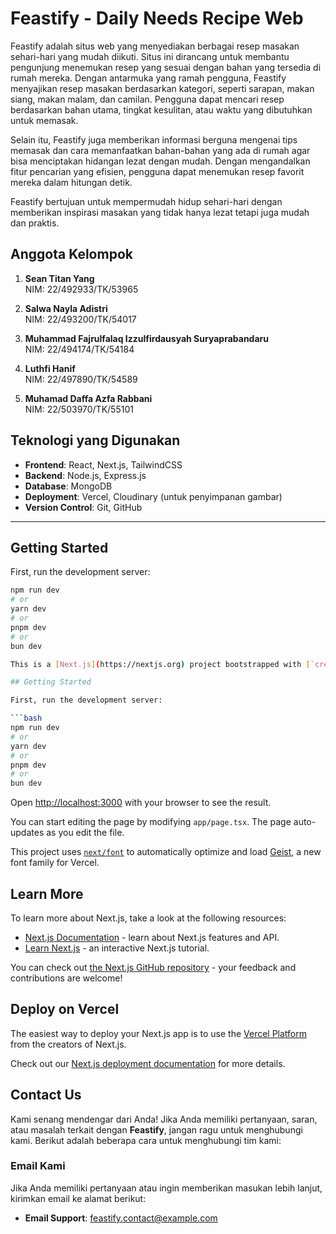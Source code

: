 # Feastify - Daily Needs Recipe Web

Feastify adalah situs web yang menyediakan berbagai resep masakan sehari-hari yang mudah diikuti. Situs ini dirancang untuk membantu pengunjung menemukan resep yang sesuai dengan bahan yang tersedia di rumah mereka. Dengan antarmuka yang ramah pengguna, Feastify menyajikan resep masakan berdasarkan kategori, seperti sarapan, makan siang, makan malam, dan camilan. Pengguna dapat mencari resep berdasarkan bahan utama, tingkat kesulitan, atau waktu yang dibutuhkan untuk memasak.

Selain itu, Feastify juga memberikan informasi berguna mengenai tips memasak dan cara memanfaatkan bahan-bahan yang ada di rumah agar bisa menciptakan hidangan lezat dengan mudah. Dengan mengandalkan fitur pencarian yang efisien, pengguna dapat menemukan resep favorit mereka dalam hitungan detik.

Feastify bertujuan untuk mempermudah hidup sehari-hari dengan memberikan inspirasi masakan yang tidak hanya lezat tetapi juga mudah dan praktis.

## Anggota Kelompok

1. **Sean Titan Yang**  
   NIM: 22/492933/TK/53965  

2. **Salwa Nayla Adistri**  
   NIM: 22/493200/TK/54017  

3. **Muhammad Fajrulfalaq Izzulfirdausyah Suryaprabandaru**  
   NIM: 22/494174/TK/54184  

4. **Luthfi Hanif**  
   NIM: 22/497890/TK/54589  

5. **Muhamad Daffa Azfa Rabbani**  
   NIM: 22/503970/TK/55101  

## **Teknologi yang Digunakan**

- **Frontend**: React, Next.js, TailwindCSS
- **Backend**: Node.js, Express.js
- **Database**: MongoDB
- **Deployment**: Vercel, Cloudinary (untuk penyimpanan gambar)
- **Version Control**: Git, GitHub

---

## Getting Started

First, run the development server:

```bash
npm run dev
# or
yarn dev
# or
pnpm dev
# or
bun dev

This is a [Next.js](https://nextjs.org) project bootstrapped with [`create-next-app`](https://nextjs.org/docs/app/api-reference/cli/create-next-app).

## Getting Started

First, run the development server:

```bash
npm run dev
# or
yarn dev
# or
pnpm dev
# or
bun dev
```

Open [http://localhost:3000](http://localhost:3000) with your browser to see the result.

You can start editing the page by modifying `app/page.tsx`. The page auto-updates as you edit the file.

This project uses [`next/font`](https://nextjs.org/docs/app/building-your-application/optimizing/fonts) to automatically optimize and load [Geist](https://vercel.com/font), a new font family for Vercel.

## Learn More

To learn more about Next.js, take a look at the following resources:

- [Next.js Documentation](https://nextjs.org/docs) - learn about Next.js features and API.
- [Learn Next.js](https://nextjs.org/learn) - an interactive Next.js tutorial.

You can check out [the Next.js GitHub repository](https://github.com/vercel/next.js) - your feedback and contributions are welcome!

## Deploy on Vercel

The easiest way to deploy your Next.js app is to use the [Vercel Platform](https://vercel.com/new?utm_medium=default-template&filter=next.js&utm_source=create-next-app&utm_campaign=create-next-app-readme) from the creators of Next.js.

Check out our [Next.js deployment documentation](https://nextjs.org/docs/app/building-your-application/deploying) for more details.

## **Contact Us**

Kami senang mendengar dari Anda! Jika Anda memiliki pertanyaan, saran, atau masalah terkait dengan **Feastify**, jangan ragu untuk menghubungi kami. Berikut adalah beberapa cara untuk menghubungi tim kami:

### **Email Kami**
Jika Anda memiliki pertanyaan atau ingin memberikan masukan lebih lanjut, kirimkan email ke alamat berikut:

- **Email Support**: [feastify.contact@example.com](mailto:feastify.contact@example.com)